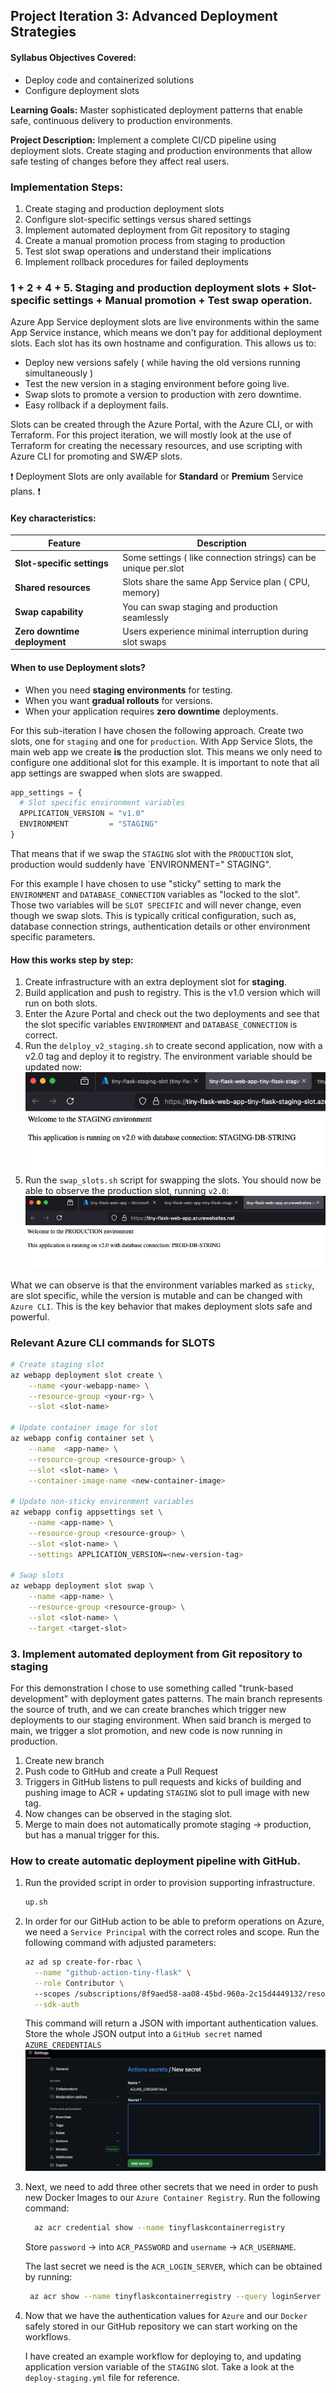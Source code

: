 ## Project Iteration 3: Advanced Deployment Strategies

#### Syllabus Objectives Covered:

* Deploy code and containerized solutions
* Configure deployment slots

**Learning Goals:** Master sophisticated deployment patterns that enable safe, continuous delivery to production
environments.

**Project Description:** Implement a complete CI/CD pipeline using deployment slots. Create staging and production
environments that allow safe testing of changes
before they affect real users.

### Implementation Steps:

1. Create staging and production deployment slots
2. Configure slot-specific settings versus shared settings
3. Implement automated deployment from Git repository to staging
4. Create a manual promotion process from staging to production
5. Test slot swap operations and understand their implications
6. Implement rollback procedures for failed deployments

### 1 + 2 + 4 + 5. Staging and production deployment slots + Slot-specific settings + Manual promotion + Test swap operation.

Azure App Service deployment slots are live environments within the same App Service instance, which means we don't pay
for additional
deployment slots. Each slot has its own hostname and configuration. This allows us to:

- Deploy new versions safely ( while having the old versions running simultaneously )
- Test the new version in a staging environment before going live.
- Swap slots to promote a version to production with zero downtime.
- Easy rollback if a deployment fails.

Slots can be created through the Azure Portal, with the Azure CLI, or with Terraform. For this project iteration, we
will mostly look at the use of Terraform for
creating the necessary resources, and use scripting with Azure CLI for promoting and SWÆP slots.

❗ Deployment Slots are only available for  **Standard** or **Premium** Service plans. ❗

#### Key characteristics:

| **Feature**                  | **Description**                                                 |
|------------------------------|-----------------------------------------------------------------|
| **Slot-specific settings**   | Some settings ( like connection strings) can be unique per.slot |
| **Shared resources**         | Slots share the same App Service plan ( CPU, memory)            |
| **Swap capability**          | You can swap staging and production seamlessly                  |
| **Zero downtime deployment** | Users experience minimal interruption during slot swaps         |

#### When to use Deployment slots?

- When you need **staging environments** for testing.
- When you want **gradual rollouts** for versions.
- When your application requires **zero downtime** deployments.

For this sub-iteration I have chosen the following approach. Create two slots, one for `staging` and one
for `production`.
With App Service Slots, the main web app we create **is** the production slot. This means we only need to configure one
additional slot for this example.
It is important to note that all app settings are swapped when slots are swapped.

```terraform
app_settings = {
  # Slot specific environment variables
  APPLICATION_VERSION = "v1.0"
  ENVIRONMENT         = "STAGING"
}
```

That means that if we swap the `STAGING` slot with the `PRODUCTION` slot, production would suddenly have `ENVIRONMENT="
STAGING".

For this example I have chosen to use "sticky" setting to mark the `ENVIRONMENT`  and `DATABASE_CONNECTION` variables
as "locked to the slot".
Those two variables will be `SLOT SPECIFIC` and will never change, even though we swap slots. This is typically critical
configuration, such
as, database connection strings, authentication details or other environment specific parameters.

#### How this works step by step:

1) Create infrastructure with an extra deployment slot for **staging**.
2) Build application and push to registry. This is the v1.0 version which will run on both slots.
3) Enter the Azure Portal and check out the two deployments and see that the slot specific variables `ENVIRONMENT`
   and `DATABASE_CONNECTION` is correct.
4) Run the `delploy_v2_staging.sh` to create second application, now with a v2.0 tag and deploy it to registry. The
   environment variable should be updated now:
   ![image](./img/staging-v2.png)
5) Run the `swap_slots.sh` script for swapping the slots. You should now be able to observe the production slot,
   running `v2.0`:
   ![image](./img/production-v2.png)

What we can observe is that the environment variables marked as `sticky`, are slot specific, while the version is
mutable
and can be changed with `Azure CLI`. This is the key behavior that makes deployment slots safe and powerful.

### Relevant Azure CLI commands for SLOTS

```bash
# Create staging slot
az webapp deployment slot create \
    --name <your-webapp-name> \
    --resource-group <your-rg> \
    --slot <slot-name>

# Update container image for slot
az webapp config container set \
    --name  <app-name> \
    --resource-group <resource-group> \
    --slot <slot-name> \
    --container-image-name <new-container-image>

# Update non-sticky environment variables 
az webapp config appsettings set \
    --name <app-name> \
    --resource-group <resource-group> \
    --slot <slot-name> \
    --settings APPLICATION_VERSION=<new-version-tag>
    
# Swap slots
az webapp deployment slot swap \
    --name <app-name> \
    --resource-group <resource-group> \
    --slot <slot-name> \
    --target <target-slot>
```

### 3. Implement automated deployment from Git repository to staging

For this demonstration I chose to use something called "trunk-based development" with deployment gates patterns.
The main branch represents the source of truth, and we can create branches which trigger new deployments to our staging
environment.
When said branch is merged to main, we trigger a slot promotion, and new code is now running in production.

1) Create new branch
2) Push code to GitHub and create a Pull Request
3) Triggers in GitHub listens to pull requests and kicks of building and pushing image to ACR + updating `STAGING` slot
   to pull image with new tag.
4) Now changes can be observed in the staging slot.
5) Merge to main does not automatically promote staging -> production, but has a manual trigger for this.

### How to create automatic deployment pipeline with GitHub.

1) Run the provided script in order to provision supporting infrastructure.
    ```bash
    up.sh
     ```
2) In order for our GitHub action to be able to preform operations on Azure, we need a `Service Principal` with the
   correct roles and scope. Run the following command with adjusted parameters:
    ```bash
    az ad sp create-for-rbac \
      --name "github-action-tiny-flask" \
      --role Contributor \ 
      --scopes /subscriptions/8f9aed58-aa08-45bd-960a-2c15d4449132/resourceGroups/tiny-flask-resource-group \
      --sdk-auth
    ```
   This command will return a JSON with important authentication values. Store the whole JSON output into
   a `GitHub secret` named `AZURE_CREDENTIALS`
   ![image](./img/add-secret-gh.png)
3) Next, we need to add three other secrets that we need in order to push new Docker Images to
   our `Azure Container Registry`.
   Run the following command:
    ```bash 
      az acr credential show --name tinyflaskcontainerregistry
    ```
   Store `password` &rarr; into `ACR_PASSWORD` and `username` &rarr; `ACR_USERNAME`. 

   The last secret we need is the `ACR_LOGIN_SERVER`, which can be obtained by running:
    ```bash
     az acr show --name tinyflaskcontainerregistry --query loginServer -o tsv
     ```
4) Now that we have the authentication values for `Azure` and our `Docker` safely stored in our GitHub repository we can
   start working on the workflows. 
   
   I have created an example workflow for deploying to, and updating application version variable of the `STAGING` slot. 
   Take a look at the `deploy-staging.yml` file for reference.
